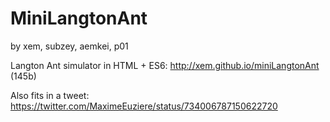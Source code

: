 MiniLangtonAnt
==

by xem, subzey, aemkei, p01

Langton Ant simulator in HTML + ES6: http://xem.github.io/miniLangtonAnt (145b)

Also fits in a tweet: https://twitter.com/MaximeEuziere/status/734006787150622720
